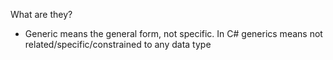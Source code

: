 What are they?

* Generic means the general form, not specific. In C# generics means not related/specific/constrained to any data type